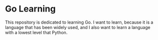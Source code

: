 # Go Learning

This repository is dedicated to learning Go.
I want to learn, because it is a language that has been widely used, and 
I also want to learn a language with a lowest level that Python. 
